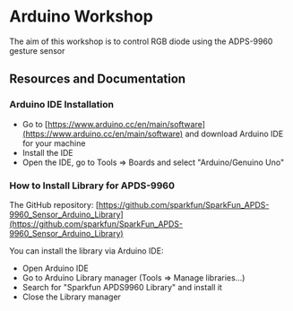 # Arduino Workshop

The aim of this workshop is to control RGB diode using the ADPS-9960 gesture sensor

## Resources and Documentation

### Arduino IDE Installation

* Go to [https://www.arduino.cc/en/main/software](https://www.arduino.cc/en/main/software) and download Arduino IDE for your machine
* Install the IDE
* Open the IDE, go to Tools => Boards and select "Arduino/Genuino Uno"

### How to Install Library for APDS-9960

The GitHub repository: [https://github.com/sparkfun/SparkFun_APDS-9960_Sensor_Arduino_Library](https://github.com/sparkfun/SparkFun_APDS-9960_Sensor_Arduino_Library)

You can install the library via Arduino IDE:
* Open Arduino IDE
* Go to Arduino Library manager (Tools => Manage libraries...)
* Search for "Sparkfun APDS9960 Library" and install it
* Close the Library manager